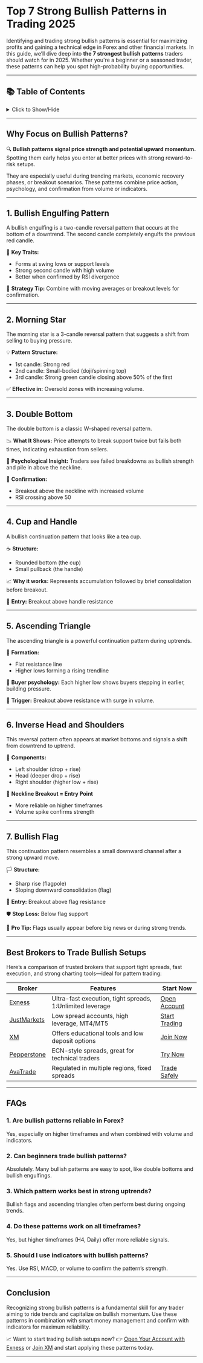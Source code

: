 # Top 7 Strong Bullish Patterns in Trading 2025

Identifying and trading strong bullish patterns is essential for maximizing profits and gaining a technical edge in Forex and other financial markets. In this guide, we’ll dive deep into **the 7 strongest bullish patterns** traders should watch for in 2025. Whether you're a beginner or a seasoned trader, these patterns can help you spot high-probability buying opportunities.

---

## 📚 Table of Contents

<details>
<summary>Click to Show/Hide</summary>

1. [Why Focus on Bullish Patterns?](#why-focus-on-bullish-patterns)
2. [1. Bullish Engulfing Pattern](#1-bullish-engulfing-pattern)
3. [2. Morning Star](#2-morning-star)
4. [3. Double Bottom](#3-double-bottom)
5. [4. Cup and Handle](#4-cup-and-handle)
6. [5. Ascending Triangle](#5-ascending-triangle)
7. [6. Inverse Head and Shoulders](#6-inverse-head-and-shoulders)
8. [7. Bullish Flag](#7-bullish-flag)
9. [Best Brokers to Trade Bullish Setups](#best-brokers-to-trade-bullish-setups)
10. [FAQs](#faqs)
11. [Conclusion](#conclusion)

</details>

---

## Why Focus on Bullish Patterns?

🔍 **Bullish patterns signal price strength and potential upward momentum.** Spotting them early helps you enter at better prices with strong reward-to-risk setups.

They are especially useful during trending markets, economic recovery phases, or breakout scenarios. These patterns combine price action, psychology, and confirmation from volume or indicators.

---

## 1. Bullish Engulfing Pattern

A bullish engulfing is a two-candle reversal pattern that occurs at the bottom of a downtrend. The second candle completely engulfs the previous red candle.

📌 **Key Traits:**

* Forms at swing lows or support levels
* Strong second candle with high volume
* Better when confirmed by RSI divergence

🎯 **Strategy Tip:** Combine with moving averages or breakout levels for confirmation.

---

## 2. Morning Star

The morning star is a 3-candle reversal pattern that suggests a shift from selling to buying pressure.

💡 **Pattern Structure:**

* 1st candle: Strong red
* 2nd candle: Small-bodied (doji/spinning top)
* 3rd candle: Strong green candle closing above 50% of the first

✅ **Effective in:** Oversold zones with increasing volume.

---

## 3. Double Bottom

The double bottom is a classic W-shaped reversal pattern.

📉 **What It Shows:** Price attempts to break support twice but fails both times, indicating exhaustion from sellers.

🧠 **Psychological Insight:** Traders see failed breakdowns as bullish strength and pile in above the neckline.

📌 **Confirmation:**

* Breakout above the neckline with increased volume
* RSI crossing above 50

---

## 4. Cup and Handle

A bullish continuation pattern that looks like a tea cup.

☕️ **Structure:**

* Rounded bottom (the cup)
* Small pullback (the handle)

📈 **Why it works:** Represents accumulation followed by brief consolidation before breakout.

🎯 **Entry:** Breakout above handle resistance

---

## 5. Ascending Triangle

The ascending triangle is a powerful continuation pattern during uptrends.

🔺 **Formation:**

* Flat resistance line
* Higher lows forming a rising trendline

🧠 **Buyer psychology:** Each higher low shows buyers stepping in earlier, building pressure.

🚀 **Trigger:** Breakout above resistance with surge in volume.

---

## 6. Inverse Head and Shoulders

This reversal pattern often appears at market bottoms and signals a shift from downtrend to uptrend.

👤 **Components:**

* Left shoulder (drop + rise)
* Head (deeper drop + rise)
* Right shoulder (higher low + rise)

📌 **Neckline Breakout = Entry Point**

* More reliable on higher timeframes
* Volume spike confirms strength

---

## 7. Bullish Flag

This continuation pattern resembles a small downward channel after a strong upward move.

🏳️ **Structure:**

* Sharp rise (flagpole)
* Sloping downward consolidation (flag)

🎯 **Entry:** Breakout above flag resistance

🛡️ **Stop Loss:** Below flag support

🧠 **Pro Tip:** Flags usually appear before big news or during strong trends.

---

## Best Brokers to Trade Bullish Setups

Here’s a comparison of trusted brokers that support tight spreads, fast execution, and strong charting tools—ideal for pattern trading:

| Broker                                                                             | Features                                                   | Start Now                                                                      |
| ---------------------------------------------------------------------------------- | ---------------------------------------------------------- | ------------------------------------------------------------------------------ |
| [Exness](https://one.exnesstrack.org/a/english23)                                  | Ultra-fast execution, tight spreads, 1\:Unlimited leverage | [Open Account](https://one.exnesstrack.org/a/english23)                        |
| [JustMarkets](https://one.justmarkets.link/a/79iqw0j6nj)                           | Low spread accounts, high leverage, MT4/MT5                | [Start Trading](https://one.justmarkets.link/a/79iqw0j6nj)                     |
| [XM](https://clicks.pipaffiliates.com/c?c=589901&l=en&p=0)                         | Offers educational tools and low deposit options           | [Join Now](https://clicks.pipaffiliates.com/c?c=589901&l=en&p=0)               |
| [Pepperstone](https://trk.pepperstonepartners.com/aff_c?offer_id=367&aff_id=33954) | ECN-style spreads, great for technical traders             | [Try Now](https://trk.pepperstonepartners.com/aff_c?offer_id=367&aff_id=33954) |
| [AvaTrade](https://www.avatrade.com?versionId=10301&tag=194438)                    | Regulated in multiple regions, fixed spreads               | [Trade Safely](https://www.avatrade.com?versionId=10301&tag=194438)            |

---

## FAQs

### 1. Are bullish patterns reliable in Forex?

Yes, especially on higher timeframes and when combined with volume and indicators.

### 2. Can beginners trade bullish patterns?

Absolutely. Many bullish patterns are easy to spot, like double bottoms and bullish engulfings.

### 3. Which pattern works best in strong uptrends?

Bullish flags and ascending triangles often perform best during ongoing trends.

### 4. Do these patterns work on all timeframes?

Yes, but higher timeframes (H4, Daily) offer more reliable signals.

### 5. Should I use indicators with bullish patterns?

Yes. Use RSI, MACD, or volume to confirm the pattern’s strength.

---

## Conclusion

Recognizing strong bullish patterns is a fundamental skill for any trader aiming to ride trends and capitalize on bullish momentum. Use these patterns in combination with smart money management and confirm with indicators for maximum reliability.

📈 Want to start trading bullish setups now?
👉 [Open Your Account with Exness](https://one.exnesstrack.org/a/english23) or [Join XM](https://clicks.pipaffiliates.com/c?c=589901&l=en&p=0) and start applying these patterns today.

---
